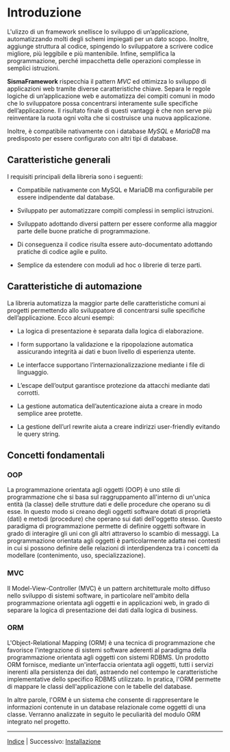 # Introduzione

L'ulizzo di un framework snellisce lo sviluppo di un’applicazione, automatizzando molti degli schemi impiegati per un dato scopo. Inoltre, aggiunge struttura al codice, spingendo lo sviluppatore a scrivere codice migliore, più leggibile e più mantenibile. Infine, semplifica la programmazione, perché impacchetta delle operazioni complesse in semplici istruzioni.

**SismaFramework** rispecchia il pattern *MVC* ed ottimizza lo sviluppo di applicazioni web tramite diverse caratteristiche chiave. Separa le regole logiche di un’applicazione web e automatizza dei compiti comuni in modo che lo sviluppatore possa concentrarsi interamente sulle specifiche dell’applicazione. Il risultato finale di questi vantaggi è che non serve più reinventare la ruota ogni volta che si costruisce una nuova applicazione.

Inoltre, è compatibile nativamente con i database *MySQL* e *MariaDB* ma predisposto per essere configurato con altri tipi di database.

## Caratteristiche generali

I requisiti principali della libreria sono i seguenti:

* Compatibile nativamente con MySQL e MariaDB ma configurabile per essere indipendente dal database.

* Sviluppato per automatizzare compiti complessi in semplici istruzioni.

* Sviluppato adottando diversi pattern per essere conforme alla maggior parte delle buone pratiche di programmazione.

* Di conseguenza il codice risulta essere auto-documentato adottando pratiche di codice agile e pulito.

* Semplice da estendere con moduli ad hoc o librerie di terze parti.

## Caratteristiche di automazione

La libreria automatizza la maggior parte delle caratteristiche comuni ai progetti permettendo allo sviluppatore di concentrarsi sulle specifiche dell’applicazione. Ecco alcuni esempi:

* La logica di presentazione è separata dalla logica di elaborazione.

* I form supportano la validazione e la ripopolazione automatica assicurando integrità ai dati e buon livello di esperienza utente.

* Le interfacce supportano l’internazionalizzazione mediante i file di linguaggio.

* L’escape dell’output garantisce protezione da attacchi mediante dati corrotti.

* La gestione automatica dell’autenticazione aiuta a creare in modo semplice aree protette.

* La gestione dell’url rewrite aiuta a creare indirizzi user-friendly evitando le query string.

## Concetti fondamentali

### OOP

La programmazione orientata agli oggetti (OOP) è uno stile di programmazione che si basa sul raggruppamento all'interno di un'unica entità (la classe) delle strutture dati e delle procedure che operano su di esse. In questo modo si creano degli oggetti software dotati di proprietà (dati) e metodi (procedure) che operano sui dati dell'oggetto stesso. Questo paradigma di programmazione permette di definire oggetti software in grado di interagire gli uni con gli altri attraverso lo scambio di messaggi. La programmazione orientata agli oggetti è particolarmente adatta nei contesti in cui si possono definire delle relazioni di interdipendenza tra i concetti da modellare (contenimento, uso, specializzazione).

### MVC

Il Model-View-Controller (MVC) è un pattern architetturale molto diffuso nello sviluppo di sistemi software, in particolare nell'ambito della programmazione orientata agli oggetti e in applicazioni web, in grado di separare la logica di presentazione dei dati dalla logica di business.

### ORM

L'Object-Relational Mapping (ORM) è una tecnica di programmazione che favorisce l'integrazione di sistemi software aderenti al paradigma della programmazione orientata agli oggetti con sistemi RDBMS. Un prodotto ORM fornisce, mediante un'interfaccia orientata agli oggetti, tutti i servizi inerenti alla persistenza dei dati, astraendo nel contempo le caratteristiche implementative dello specifico RDBMS utilizzato. In pratica, l'ORM permette di mappare le classi dell'applicazione con le tabelle del database. 

In altre parole, l'ORM è un sistema che consente di rappresentare le informazioni contenute in un database relazionale come oggetti di una classe.
Verranno analizzate in seguito le peculiarità del modulo ORM integrato nel progetto.

---

[Indice](index.md) | Successivo: [Installazione](installation.md)


